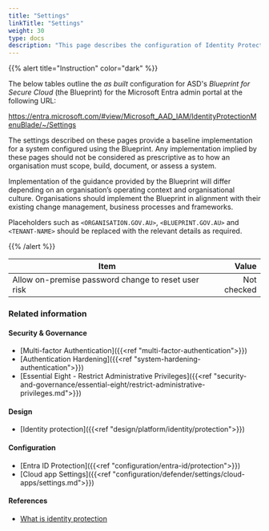 ```yaml
---
title: "Settings"
linkTitle: "Settings"
weight: 30
type: docs
description: "This page describes the configuration of Identity Protection within Microsoft Entra ID associated with systems built according to the guidance provided by ASD's Blueprint for Secure Cloud."
---
```


{{% alert title="Instruction" color="dark" %}}

The below tables outline the *as built* configuration for ASD's *Blueprint for Secure Cloud* (the Blueprint) for the Microsoft Entra admin portal at the following URL:

<https://entra.microsoft.com/#view/Microsoft_AAD_IAM/IdentityProtectionMenuBlade/~/Settings>

The settings described on these pages provide a baseline implementation for a system configured using the Blueprint. Any implementation implied by these pages should not be considered as prescriptive as to how an organisation must scope, build, document, or assess a system.

Implementation of the guidance provided by the Blueprint will differ depending on an organisation’s operating context and organisational culture. Organisations should implement the Blueprint in alignment with their existing change management, business processes and frameworks.

Placeholders such as `<ORGANISATION.GOV.AU>`, `<BLUEPRINT.GOV.AU>` and `<TENANT-NAME>` should be replaced with the relevant details as required.

{{% /alert %}}

| Item                                                          |       Value |
| ------------------------------------------------------------- | ----------: |
| Allow on-premise password change to reset user risk           | Not checked |

### Related information

#### Security & Governance

* [Multi-factor Authentication]({{<ref "multi-factor-authentication">}})
* [Authentication Hardening]({{<ref "system-hardening-authentication">}})
* [Essential Eight - Restrict Administrative Privileges]({{<ref "security-and-governance/essential-eight/restrict-administrative-privileges.md">}})
  
#### Design

* [Identity protection]({{<ref "design/platform/identity/protection">}})

#### Configuration

* [Entra ID Protection]({{<ref "configuration/entra-id/protection">}})
* [Cloud app Settings]({{<ref "configuration/defender/settings/cloud-apps/settings.md">}})

#### References

* [What is identity protection](https://learn.microsoft.com/entra/id-protection/overview-identity-protection)
